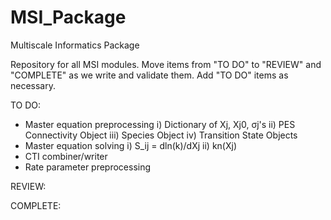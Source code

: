 # MSI_Package
Multiscale Informatics Package

Repository for all MSI modules. Move items from "TO DO" to "REVIEW" and "COMPLETE" as we write and validate them. Add "TO DO" items as necessary.

TO DO:
- Master equation preprocessing
  i) Dictionary of Xj, Xj0, σj's
  ii) PES Connectivity Object
  iii) Species Object
  iv) Transition State Objects
- Master equation solving
  i) S_ij = dln(k)/dXj
  ii) kn(Xj)
- CTI combiner/writer
- Rate parameter preprocessing


REVIEW:


COMPLETE:
